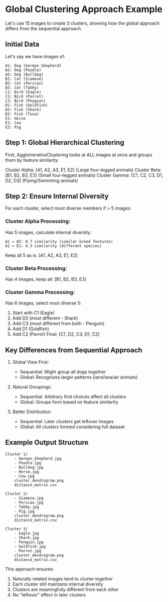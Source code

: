 # Global Clustering Approach Example

Let's use 15 images to create 3 clusters, showing how the global approach differs from the sequential approach.

## Initial Data
Let's say we have images of:
```
A1: Dog (German Shepherd)
A2: Dog (Poodle)
A3: Dog (Bulldog)
B1: Cat (Siamese)
B2: Cat (Persian)
B3: Cat (Tabby)
C1: Bird (Eagle)
C2: Bird (Parrot)
C3: Bird (Penguin)
D1: Fish (Goldfish)
D2: Fish (Shark)
D3: Fish (Tuna)
E1: Horse
E2: Cow
E3: Pig
```

## Step 1: Global Hierarchical Clustering
First, AgglomerativeClustering looks at ALL images at once and groups them by feature similarity:

Cluster Alpha: [A1, A2, A3, E1, E2]  (Large four-legged animals)
Cluster Beta:  [B1, B2, B3, E3]      (Small four-legged animals)
Cluster Gamma: [C1, C2, C3, D1, D2, D3] (Flying/Swimming animals)

## Step 2: Ensure Internal Diversity
For each cluster, select most diverse members if > 5 images:

### Cluster Alpha Processing:
Has 5 images, calculate internal diversity:
```
A1 ↔ A2: 0.7 similarity (similar breed features)
A1 ↔ E1: 0.3 similarity (different species)
```
Keep all 5 as is: [A1, A2, A3, E1, E2]

### Cluster Beta Processing:
Has 4 images, keep all: [B1, B2, B3, E3]

### Cluster Gamma Processing:
Has 6 images, select most diverse 5:
1. Start with C1 (Eagle)
2. Add D2 (most different - Shark)
3. Add C3 (most different from both - Penguin)
4. Add D1 (Goldfish)
5. Add C2 (Parrot)
Final: [C1, D2, C3, D1, C2]

## Key Differences from Sequential Approach

1. Global View First:
   - Sequential: Might group all dogs together
   - Global: Recognizes larger patterns (land/sea/air animals)

2. Natural Groupings:
   - Sequential: Arbitrary first choices affect all clusters
   - Global: Groups form based on feature similarity

3. Better Distribution:
   - Sequential: Later clusters get leftover images
   - Global: All clusters formed considering full dataset

## Example Output Structure
```
Cluster 1/
    - German_Shepherd.jpg
    - Poodle.jpg
    - Bulldog.jpg
    - Horse.jpg
    - Cow.jpg
    cluster_dendrogram.png
    distance_matrix.csv

Cluster 2/
    - Siamese.jpg
    - Persian.jpg
    - Tabby.jpg
    - Pig.jpg
    cluster_dendrogram.png
    distance_matrix.csv

Cluster 3/
    - Eagle.jpg
    - Shark.jpg
    - Penguin.jpg
    - Goldfish.jpg
    - Parrot.jpg
    cluster_dendrogram.png
    distance_matrix.csv
```

This approach ensures:
1. Naturally related images tend to cluster together
2. Each cluster still maintains internal diversity
3. Clusters are meaningfully different from each other
4. No "leftover" effect in later clusters 